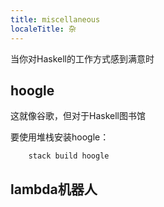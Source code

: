```yaml
---
title: miscellaneous
localeTitle: 杂
---
```

当你对Haskell的工作方式感到满意时

## hoogle

这就像谷歌，但对于Haskell图书馆

要使用堆栈安装hoogle：

```shell
    stack build hoogle 
```

## lambda机器人